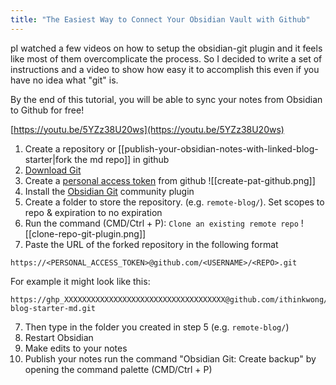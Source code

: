 ```yaml
---
title: "The Easiest Way to Connect Your Obsidian Vault with Github"
---
```

pI watched a few videos on how to setup the obsidian-git plugin and it feels like most of them overcomplicate the process. So I decided to write a set of instructions and a video to show how easy it to accomplish this even if you have no idea what "git" is.

By the end of this tutorial, you will be able to sync your notes from Obsidian to Github for free!

[https://youtu.be/5YZz38U20ws](https://youtu.be/5YZz38U20ws)

1. Create a repository or [[publish-your-obsidian-notes-with-linked-blog-starter|fork the md repo]] in github
2. [Download Git](https://git-scm.com/downloads)
3. Create a [personal access token](https://docs.github.com/en/authentication/keeping-your-account-and-data-secure/creating-a-personal-access-token#creating-a-personal-access-token-classic) from github
![[create-pat-github.png]]
5. Install the [Obsidian Git](https://github.com/denolehov/obsidian-git/wiki/Installation) community plugin
6. Create a folder to store the repository. (e.g. `remote-blog/`). Set scopes to repo & expiration to no expiration
7. Run the command (CMD/Ctrl + P):  `Clone an existing remote repo`
![[clone-repo-git-plugin.png]]
5. Paste the URL of the forked repository in the following format
```
https://<PERSONAL_ACCESS_TOKEN>@github.com/<USERNAME>/<REPO>.git
```

For example it might look like this:
```
https://ghp_XXXXXXXXXXXXXXXXXXXXXXXXXXXXXXXXXXXX@github.com/ithinkwong/linked-blog-starter-md.git
```
7. Then type in the folder you created in step 5 (e.g. `remote-blog/`)
8. Restart Obsidian
9. Make edits to your notes
10. Publish your notes run the command "Obsidian Git: Create backup" by opening the command palette (CMD/Ctrl + P)